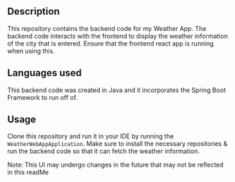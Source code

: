 ## Description
This repository contains the backend code for my Weather App. The backend code interacts with the frontend to display the weather information of the city that is entered. Ensure that the frontend react app is running when using this.

## Languages used
This backend code was created in Java and it incorporates the Spring Boot Framework to run off of.
## Usage
Clone this repository and run it in your IDE by running the `WeatherWebAppApplication`. Make sure to install the necessary repositories & run the backend code so that it can fetch the weather information. 

Note: This UI may undergo changes in the future that may not be reflected in this readMe
